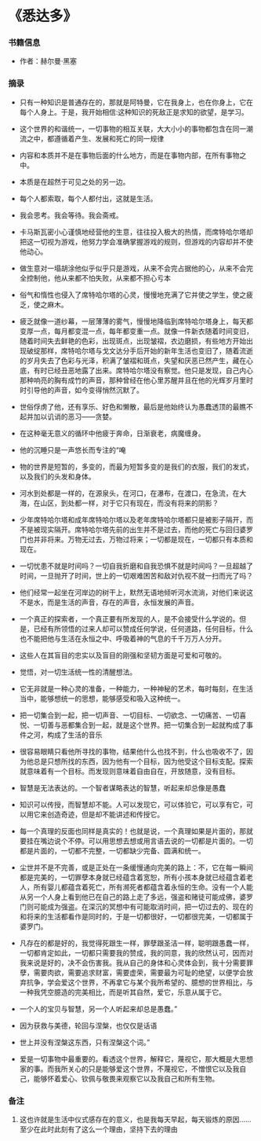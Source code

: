 # 《悉达多》

### 书籍信息

- 作者：赫尔曼·黑塞

### 摘录

- 只有一种知识是普通存在的，那就是阿特曼，它在我身上，也在你身上，它在每个人身上。于是，我开始相信:这种知识的死敌正是求知的欲望，是学习。

- 这个世界的和谐统一，一切事物的相互关联，大大小小的事物都包含在同一潮流之中，都遵循着产生、发展和死亡的同一规律

- 内容和本质并不是在事物后面的什么地方，而是在事物内部，在所有事物之中。

- 本质是在超然于可见之处的另一边。

- 每个人都索取，每个人都付出，这就是生活。

- 我会思考。我会等待。我会斋戒。

- 卡马斯瓦密小心谨慎地经营他的生意，往往投入极大的热情，而席特哈尔塔却把这一切视为游戏，他努力学会准确掌握游戏的规则，但游戏的内容却并不使他动心。

- 做生意对一塌胡涂他似乎似乎只是游戏，从来不会完占据他的心，从来不会完全控制他，他从来都不怕失败，从来都不担心亏本

- 俗气和惰性也侵入了席特哈尔塔的心灵，慢慢地充满了它并使之学生，使之疲乏，使之麻木。

- 疲乏就像一道纱幕，一层薄薄的雾气，慢慢地降临到席特哈尔塔身上，每天都变厚一点，每月都变混一点，每年都变重一点。就像一件新衣随着时间变旧，随着时间失去鲜艳的色彩，出现斑点，出现皱褶，衣边磨损，有些地方开始出现破绽那样，席特哈尔塔与戈文达分手后开始的新年生活也变旧了，随着流逝的岁月失去了色彩与光泽，积满了皱褶和斑点，失望和厌恶已然产生，藏在心底，有时已经丑恶地露了出来。席特哈尔塔没有察觉。他只是发现，自己内心那种响亮的胸有成竹的声音，那种曾经在他心里苏醒并且在他的光辉岁月里时时引导他的声音，如今变得悄然沉默了。

- 世俗俘虏了他，还有享乐、好色和懒散，最后是他始终认为愚蠢透顶的最瞧不起并加以讥诮的恶习——贪婪。

- 在这种毫无意义的循环中他疲于奔命，日渐衰老，病魔缠身。

- 他的沉睡只是一声悠长而专注的“唵

- 物的世界是短暂的，多变的，而最为短暂多变的是我们的衣服，我们的发式，以及我们的头发和身体。

- 河水到处都是一样的，在源泉头，在河口，在瀑布，在渡口，在急流，在大海，在山区，到处都一样，对于它只有现在，而没有将来的阴影？

- 少年席特哈尔塔和成年席特哈尔塔以及老年席特哈尔塔都只是被影子隔开，而不是被现实隔开。席特哈尔塔先前的出生并不是过去，而他的死亡与回归婆罗门也并非将来。万物无过去，万物过将来；一切都是现在，一切都只有本质和现在。

- 一切忧患不就是时间吗？一切自我折磨和自我恐惧不就是时间吗？一旦超越了时间，一旦抛开了时间，世上的一切艰难困苦和敌对仇视不就一扫而光了吗？

- 他们经常一起坐在河岸边的树干上，默然无语地倾听河水流淌，对他们来说这不是水，而是生活的声音，存在的声音，永恒发展的声音。

- 一个真正的探索者，一个真正要有所发现的人，是不会接受什么学说的。但是，已经有所领悟的过来人却可以赞成任何学说，任何道路，任何目标，什么也不能把他与生活在永恒之中、呼吸着神的气息的千千万万人分开。

- 这些人在其盲目的忠实以及盲目的刚强和坚韧方面是可爱和可敬的。

- 觉悟，对一切生活统一性的清醒想法。

- 它无非就是一种心灵的准备，一种能力，一种神秘的艺术，每时每刻，在生活当中，能够想统一的思想，能够感受和吸入这种统一。

- 把一切集合到一起，把一切声音、一切目标、一切欲念、一切痛苦、一切喜悦、一切善与恶都集合到一起，就是这个世界。把一切集合到一起就构成了事件之河，构成了生活的音乐

- 很容易眼睛只看他所寻找的事物，结果他什么也找不到，什么也吸收不了，因为他总是只想所找的东西，因为他有一个目标，因为他受这个目标支配。探索就意味着有一个目标。而发现则意味着自由自在，开放随意，没有目标。

- 智慧是无法表达的。一个智者谋略表达的智慧，听起来却总像是愚蠢

- 知识可以传授，而智慧却不能。人可以发现它，可以体验它，可以享有它，可以用它来创造奇迹，但是却不能讲述和传授它。

- 每一个真理的反面也同样是真实的！也就是说，一个真理如果是片面的，那就要挂在嘴边说个不停。可以用思想去想或用言语去说的一切都是片面的。一切都是片面的，一切都不完整，一切都缺少完备、圆满和统一。

- 尘世并不是不完善，或是正处在一条缓慢通向完美的路上：不，它在每一瞬间都是完美的，一切罪孽本身就已经蕴含着宽恕，所有小孩本身就已经蕴含着老人，所有婴儿都蕴含着死亡，所有濒死者都蕴含着永恒的生命。没有一个人能从另一个人身上看到他已在自己的路上走了多远，强盗和赌徒可能成佛，婆罗门则可能成为强盗。在深沉的冥想中有可能取消时间，把一切过去的、现在的和将来的生活都看作是同时的，于是一切都很好，一切都很完美，一切都属于婆罗门。

- 凡存在的都是好的，我觉得死跟生一样，罪孽跟圣洁一样，聪明跟愚蠢一样，一切都肯定如此，一切都只需要我的赞成，我的同意，我的欣然认可，因而对我来说是好的，决不会伤害我。我从自己的身体和心灵体会到，我十分需要罪孽，需要肉欲，需要追求财富，需要虚荣，需要最为可耻的绝望，以便学会放弃抗争，学会爱这个世界，不再拿它与某个我所希望的、臆想的世界相比，与一种我凭空臆造的完美相比，而是听其自然，爱它，乐意从属于它。

- 一个人的宝贝与智慧，另一个人听起来却总是愚蠢。”

- 因为获救与美德，轮回与涅槃，也仅仅是话语

- 世上并没有涅槃这东西，只有涅槃这个词。”

- 爱是一切事物中最重要的。看透这个世界，解释它，蔑视它，那大概是大思想家的事。而我所关心的只是能够爱这个世界，不蔑视它，不憎恨它以及我自己，能够怀着爱心、钦佩与敬畏来观察它以及我自己和所有生物。


### 备注

1. 这也许就是生活中仪式感存在的意义，也是我每天早起，每天锻炼的原因……至少在此时此刻有了这么一个理由，坚持下去的理由
